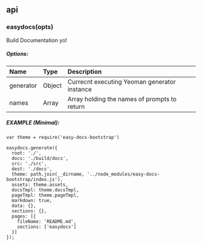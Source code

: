 ## api

### easydocs(opts)

Build Documentation yo!

##### Options:

| Name       | Type         | Description                                  |
| :--------- | :----------- | :------------------------------------------- |
| generator  | Object       | Currecnt executing Yeoman generator instance |
| names      | Array        | Array holding the names of prompts to return |


##### EXAMPLE (Minimal):

```
var theme = require('easy-docs-bootstrap')

easydocs.generate({
  root: './',
  docs: './build/docs',
  src: './src',
  dest: './docs',
  theme: path.join(__dirname, '../node_modules/easy-docs-bootstrap/index.js'),
  assets: theme.assets,
  docsTmpl: theme.docsTmpl,
  pageTmpl: theme.pageTmpl,
  markdown: true,
  data: {},
  sections: {},
  pages: [{
    fileName: 'README.md',
    sections: ['easydocs']
  }]
});
```